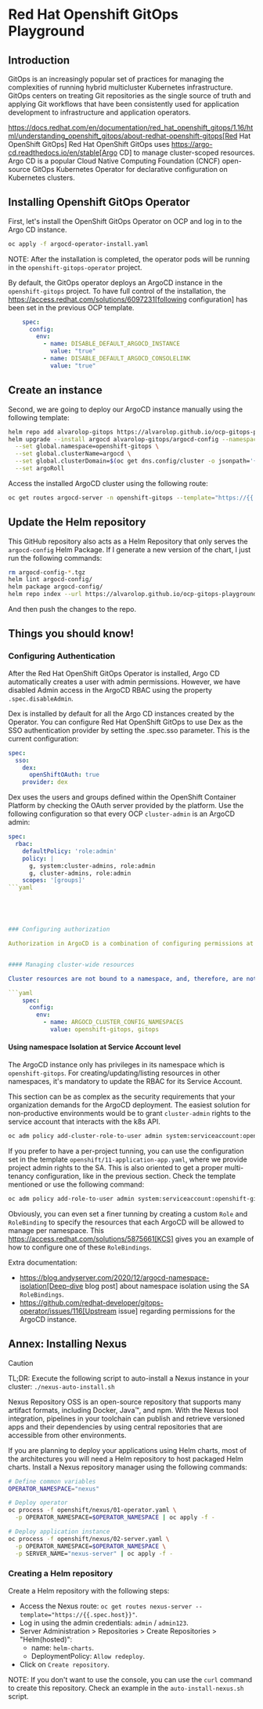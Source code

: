 # Red Hat Openshift GitOps Playground

## Introduction

GitOps is an increasingly popular set of practices for managing the complexities of running hybrid multicluster Kubernetes infrastructure. GitOps centers on treating Git repositories as the single source of truth and applying Git workflows that have been consistently used for application development to infrastructure and application operators. 

https://docs.redhat.com/en/documentation/red_hat_openshift_gitops/1.16/html/understanding_openshift_gitops/about-redhat-openshift-gitops[Red Hat OpenShift GitOps] Red Hat OpenShift GitOps uses https://argo-cd.readthedocs.io/en/stable[Argo CD] to manage cluster-scoped resources. Argo CD is a popular Cloud Native Computing Foundation (CNCF) open-source GitOps Kubernetes Operator for declarative configuration on Kubernetes clusters. 

## Installing Openshift GitOps Operator

First, let's install the OpenShift GitOps Operator on OCP and log in to the Argo CD instance.

```bash
oc apply -f argocd-operator-install.yaml
```

NOTE: After the installation is completed, the operator pods will be running in the `openshift-gitops-operator` project.

By default, the GitOps operator deploys an ArgoCD instance in the `openshift-gitops` project. To have full control of the installation, the https://access.redhat.com/solutions/6097231[following configuration] has been set in the previous OCP template.

```yaml
    spec:
      config:
        env:
          - name: DISABLE_DEFAULT_ARGOCD_INSTANCE
            value: "true"
          - name: DISABLE_DEFAULT_ARGOCD_CONSOLELINK
            value: "true"
```

## Create an instance

Second, we are going to deploy our ArgoCD instance manually using the following template:

```bash
helm repo add alvarolop-gitops https://alvarolop.github.io/ocp-gitops-playground/
helm upgrade --install argocd alvarolop-gitops/argocd-config --namespace openshift-gitops \
  --set global.namespace=openshift-gitops \
  --set global.clusterName=argocd \
  --set global.clusterDomain=$(oc get dns.config/cluster -o jsonpath='{.spec.baseDomain}') \
  --set argoRoll
```

Access the installed ArgoCD cluster using the following route:

```bash
oc get routes argocd-server -n openshift-gitops --template="https://{{.spec.host}}"
```

## Update the Helm repository

This GitHub repository also acts as a Helm Repository that only serves the `argocd-config` Helm Package. If I generate a new version of the chart, I just run the following commands:

```bash
rm argocd-config-*.tgz
helm lint argocd-config/
helm package argocd-config/
helm repo index --url https://alvarolop.github.io/ocp-gitops-playground/ .
```

And then push the changes to the repo.



## Things you should know!

### Configuring Authentication

After the Red Hat OpenShift GitOps Operator is installed, Argo CD automatically creates a user with admin permissions. However, we have disabled Admin access in the ArgoCD RBAC using the property `.spec.disableAdmin`. 

Dex is installed by default for all the Argo CD instances created by the Operator. You can configure Red Hat OpenShift GitOps to use Dex as the SSO authentication provider by setting the .spec.sso parameter. This is the current configuration:

```yaml
spec:
  sso:
    dex:
      openShiftOAuth: true
    provider: dex
```

Dex uses the users and groups defined within the OpenShift Container Platform by checking the OAuth server provided by the platform. Use the following configuration so that every OCP `cluster-admin` is an ArgoCD admin:

```yaml
spec:
  rbac:
    defaultPolicy: 'role:admin'
    policy: |
      g, system:cluster-admins, role:admin
      g, cluster-admins, role:admin
    scopes: '[groups]'
```yaml





### Configuring authorization

Authorization in ArgoCD is a combination of configuring permissions at different levels. Here we present all three levels that you have to take care of to set proper authorization configuration. Please, read the three following sections carefully. 


#### Managing cluster-wide resources

Cluster resources are not bound to a namespace, and, therefore, are not affected by the previous label. For that reason, non-default ArgoCD instances cannot control them. If you want to do so, you need to instruct the GitOps operator to allow it for your cluster like in the following example:

```yaml
    spec:
      config:
        env:
          - name: ARGOCD_CLUSTER_CONFIG_NAMESPACES
            value: openshift-gitops, gitops
```




#### Using namespace Isolation at Service Account level

The ArgoCD instance only has privileges in its namespace which is `openshift-gitops`. For creating/updating/listing resources in other namespaces, it's mandatory to update the RBAC for its Service Account.

This section can be as complex as the security requirements that your organization demands for the ArgoCD deployment. The easiest solution for non-productive environments would be to grant `cluster-admin` rights to the service account that interacts with the k8s API.

```bash
oc adm policy add-cluster-role-to-user admin system:serviceaccount:openshift-gitops:argocd-argocd-application-controller
```


If you prefer to have a per-project tunning, you can use the configuration set in the template `openshift/11-application-app.yaml`, where we provide project admin rights to the SA. This is also oriented to get a proper multi-tenancy configuration, like in the previous section. Check the template mentioned or use the following command:

```bash
oc adm policy add-role-to-user admin system:serviceaccount:openshift-gitops:argocd-argocd-application-controller -n $APP_NAMESPACE
```


Obviously, you can even set a finer tunning by creating a custom `Role` and `RoleBinding` to specify the resources that each ArgoCD will be allowed to manage per namespace. This https://access.redhat.com/solutions/5875661[KCS] gives you an example of how to configure one of these `RoleBindings`.



Extra documentation:

* https://blog.andyserver.com/2020/12/argocd-namespace-isolation[Deep-dive blog post] about namespace isolation using the SA `RoleBindings`.
* https://github.com/redhat-developer/gitops-operator/issues/116[Upstream issue] regarding permissions for the ArgoCD instance.











## Annex: Installing Nexus


> [!CAUTION]
> TL;DR: Execute the following script to auto-install a Nexus instance in your cluster:
> `./nexus-auto-install.sh`


Nexus Repository OSS is an open-source repository that supports many artifact formats, including Docker, Java™, and npm. With the Nexus tool integration, pipelines in your toolchain can publish and retrieve versioned apps and their dependencies by using central repositories that are accessible from other environments.

If you are planning to deploy your applications using Helm charts, most of the architectures you will need a Helm repository to host packaged Helm charts. Install a Nexus repository manager using the following commands:


```bash
# Define common variables
OPERATOR_NAMESPACE="nexus"

# Deploy operator
oc process -f openshift/nexus/01-operator.yaml \
  -p OPERATOR_NAMESPACE=$OPERATOR_NAMESPACE | oc apply -f -

# Deploy application instance
oc process -f openshift/nexus/02-server.yaml \
  -p OPERATOR_NAMESPACE=$OPERATOR_NAMESPACE \
  -p SERVER_NAME="nexus-server" | oc apply -f -
```

### Creating  a Helm repository

Create a Helm repository with the following steps:

* Access the Nexus route: `oc get routes nexus-server --template="https://{{.spec.host}}"`.
* Log in using the admin credentials: `admin` / `admin123`.
* Server Administration > Repositories > Create Repositories > "Helm(hosted)":
  - name: `helm-charts`.
  - DeploymentPolicy: `Allow redeploy`.
* Click on `Create repository`.

NOTE: If you don't want to use the console, you can use the `curl` command to create this repository. Check an example in the `auto-install-nexus.sh` script.
